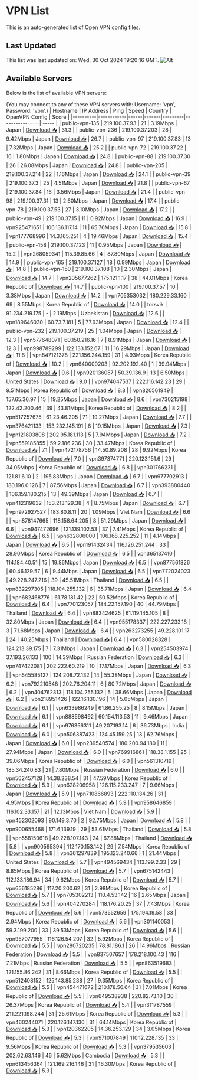 # VPN List

This is an auto-generated list of Open VPN config files.

## Last Updated

This list was last updated on: Wed, 30 Oct 2024 19:20:16 GMT.
![Alt](https://repobeats.axiom.co/api/embed/186b98318ef1479477931607c1ad7d823f12451f.svg "Repobeats analytics image")

## Available Servers

Below is the list of available VPN servers:

(You may connect to any of these VPN servers with: Username: 'vpn', Password: 'vpn'.)
| Hostname | IP Address | Ping | Speed | Country | OpenVPN Config | Score |
|----------|------------|------|-------|---------|----------------| ----- |
| public-vpn-135 | 219.100.37.93 | 21 | 3.19Mbps | Japan | [Download 📥](./configs/server_0_JP.ovpn) | 31.3 |
| public-vpn-236 | 219.100.37.203 | 28 | 9.42Mbps | Japan | [Download 📥](./configs/server_1_JP.ovpn) | 26.7 |
| public-vpn-97 | 219.100.37.83 | 13 | 7.32Mbps | Japan | [Download 📥](./configs/server_2_JP.ovpn) | 25.2 |
| public-vpn-72 | 219.100.37.22 | 16 | 1.80Mbps | Japan | [Download 📥](./configs/server_3_JP.ovpn) | 24.8 |
| public-vpn-88 | 219.100.37.30 | 26 | 26.08Mbps | Japan | [Download 📥](./configs/server_4_JP.ovpn) | 24.8 |
| public-vpn-205 | 219.100.37.214 | 22 | 1.16Mbps | Japan | [Download 📥](./configs/server_5_JP.ovpn) | 24.1 |
| public-vpn-39 | 219.100.37.3 | 25 | 4.51Mbps | Japan | [Download 📥](./configs/server_6_JP.ovpn) | 21.8 |
| public-vpn-67 | 219.100.37.84 | 16 | 3.56Mbps | Japan | [Download 📥](./configs/server_7_JP.ovpn) | 21.4 |
| public-vpn-98 | 219.100.37.31 | 13 | 2.60Mbps | Japan | [Download 📥](./configs/server_8_JP.ovpn) | 17.4 |
| public-vpn-78 | 219.100.37.53 | 27 | 3.10Mbps | Japan | [Download 📥](./configs/server_9_JP.ovpn) | 17.2 |
| public-vpn-49 | 219.100.37.15 | 11 | 0.92Mbps | Japan | [Download 📥](./configs/server_10_JP.ovpn) | 16.9 |
| vpn925471651 | 106.136.117.14 | 11 | 65.76Mbps | Japan | [Download 📥](./configs/server_11_JP.ovpn) | 15.8 |
| vpn177768996 | 14.3.165.251 | 4 | 19.46Mbps | Japan | [Download 📥](./configs/server_12_JP.ovpn) | 15.4 |
| public-vpn-158 | 219.100.37.123 | 11 | 0.95Mbps | Japan | [Download 📥](./configs/server_13_JP.ovpn) | 15.2 |
| vpn268059341 | 115.39.85.66 | 4 | 87.80Mbps | Japan | [Download 📥](./configs/server_14_JP.ovpn) | 14.9 |
| public-vpn-165 | 219.100.37.127 | 18 | 0.99Mbps | Japan | [Download 📥](./configs/server_15_JP.ovpn) | 14.8 |
| public-vpn-150 | 219.100.37.108 | 10 | 2.30Mbps | Japan | [Download 📥](./configs/server_16_JP.ovpn) | 14.7 |
| vpn205677262 | 175.121.1.17 | 38 | 44.01Mbps | Korea Republic of | [Download 📥](./configs/server_17_KR.ovpn) | 14.7 |
| public-vpn-100 | 219.100.37.57 | 10 | 3.38Mbps | Japan | [Download 📥](./configs/server_18_JP.ovpn) | 14.2 |
| vpn705353032 | 180.229.33.160 | 69 | 8.55Mbps | Korea Republic of | [Download 📥](./configs/server_19_KR.ovpn) | 14.0 |
| torsvik | 91.234.219.175 | - | 2.19Mbps | Uzbekistan | [Download 📥](./configs/server_20_UZ.ovpn) | 12.6 |
| vpn189646030 | 60.73.7.181 | 5 | 77.93Mbps | Japan | [Download 📥](./configs/server_21_JP.ovpn) | 12.4 |
| public-vpn-232 | 219.100.37.219 | 25 | 1.04Mbps | Japan | [Download 📥](./configs/server_22_JP.ovpn) | 12.3 |
| vpn577648071 | 60.150.216.16 | 7 | 8.91Mbps | Japan | [Download 📥](./configs/server_23_JP.ovpn) | 12.3 |
| vpn998789299 | 122.133.152.67 | 11 | 16.29Mbps | Japan | [Download 📥](./configs/server_24_JP.ovpn) | 11.8 |
| vpn847121378 | 221.156.244.159 | 31 | 4.93Mbps | Korea Republic of | [Download 📥](./configs/server_25_KR.ovpn) | 10.2 |
| vpn640000203 | 92.202.192.40 | 1 | 39.94Mbps | Japan | [Download 📥](./configs/server_26_JP.ovpn) | 9.6 |
| vpn920136057 | 50.39.136.9 | 13 | 6.50Mbps | United States | [Download 📥](./configs/server_27_US.ovpn) | 9.0 |
| vpn974047537 | 222.116.142.23 | 29 | 9.51Mbps | Korea Republic of | [Download 📥](./configs/server_28_KR.ovpn) | 8.8 |
| vpn820561949 | 157.65.36.97 | 15 | 19.25Mbps | Japan | [Download 📥](./configs/server_29_JP.ovpn) | 8.6 |
| vpn730215198 | 122.42.200.46 | 39 | 43.81Mbps | Korea Republic of | [Download 📥](./configs/server_30_KR.ovpn) | 8.2 |
| vpn517257675 | 61.23.46.205 | 71 | 19.27Mbps | Japan | [Download 📥](./configs/server_31_JP.ovpn) | 7.7 |
| vpn376421133 | 153.232.145.191 | 6 | 19.15Mbps | Japan | [Download 📥](./configs/server_32_JP.ovpn) | 7.3 |
| vpn121803808 | 202.95.181.113 | 5 | 7.94Mbps | Japan | [Download 📥](./configs/server_33_JP.ovpn) | 7.2 |
| vpn559185855 | 59.2.186.236 | 30 | 33.47Mbps | Korea Republic of | [Download 📥](./configs/server_34_KR.ovpn) | 7.1 |
| vpn472178756 | 14.50.89.208 | 28 | 9.92Mbps | Korea Republic of | [Download 📥](./configs/server_35_KR.ovpn) | 7.0 |
| vpn397374771 | 220.123.151.6 | 29 | 34.05Mbps | Korea Republic of | [Download 📥](./configs/server_36_KR.ovpn) | 6.8 |
| vpn301766231 | 121.81.6.10 | 2 | 195.83Mbps | Japan | [Download 📥](./configs/server_37_JP.ovpn) | 6.7 |
| vpn977702913 | 180.196.0.126 | 7 | 87.56Mbps | Japan | [Download 📥](./configs/server_38_JP.ovpn) | 6.7 |
| vpn393880440 | 106.159.180.215 | 13 | 49.39Mbps | Japan | [Download 📥](./configs/server_39_JP.ovpn) | 6.7 |
| vpn412319632 | 153.213.129.38 | 4 | 8.75Mbps | Japan | [Download 📥](./configs/server_40_JP.ovpn) | 6.7 |
| vpn972927527 | 183.80.8.11 | 20 | 1.09Mbps | Viet Nam | [Download 📥](./configs/server_41_VN.ovpn) | 6.6 |
| vpn878147665 | 118.158.64.205 | 8 | 51.29Mbps | Japan | [Download 📥](./configs/server_42_JP.ovpn) | 6.6 |
| vpn947472696 | 121.139.102.53 | 37 | 7.41Mbps | Korea Republic of | [Download 📥](./configs/server_43_KR.ovpn) | 6.5 |
| vpn632806000 | 106.168.225.252 | 11 | 4.14Mbps | Japan | [Download 📥](./configs/server_44_JP.ovpn) | 6.5 |
| vpn191432434 | 116.126.251.244 | 33 | 28.90Mbps | Korea Republic of | [Download 📥](./configs/server_45_KR.ovpn) | 6.5 |
| vpn365137410 | 114.184.40.51 | 15 | 19.86Mbps | Japan | [Download 📥](./configs/server_46_JP.ovpn) | 6.5 |
| vpn877561826 | 60.46.129.57 | 6 | 9.44Mbps | Japan | [Download 📥](./configs/server_47_JP.ovpn) | 6.5 |
| vpn772024023 | 49.228.247.216 | 39 | 45.51Mbps | Thailand | [Download 📥](./configs/server_48_TH.ovpn) | 6.5 |
| vpn832297305 | 118.104.255.132 | 6 | 35.71Mbps | Japan | [Download 📥](./configs/server_49_JP.ovpn) | 6.4 |
| vpn682468776 | 61.78.181.42 | 22 | 50.52Mbps | Korea Republic of | [Download 📥](./configs/server_50_KR.ovpn) | 6.4 |
| vpn770123057 | 184.22.157.190 | 40 | 44.79Mbps | Thailand | [Download 📥](./configs/server_51_TH.ovpn) | 6.4 |
| vpn883424625 | 61.119.145.105 | 8 | 32.80Mbps | Japan | [Download 📥](./configs/server_52_JP.ovpn) | 6.4 |
| vpn955178337 | 222.227.233.18 | 3 | 71.68Mbps | Japan | [Download 📥](./configs/server_53_JP.ovpn) | 6.4 |
| vpn263273255 | 49.228.101.17 | 24 | 40.25Mbps | Thailand | [Download 📥](./configs/server_54_TH.ovpn) | 6.4 |
| vpn580028328 | 124.213.39.175 | 7 | 7.31Mbps | Japan | [Download 📥](./configs/server_55_JP.ovpn) | 6.3 |
| vpn254503974 | 37.193.26.133 | 100 | 14.39Mbps | Russian Federation | [Download 📥](./configs/server_56_RU.ovpn) | 6.3 |
| vpn747422081 | 202.222.60.219 | 10 | 17.17Mbps | Japan | [Download 📥](./configs/server_57_JP.ovpn) | 6.3 |
| vpn545585127 | 124.208.72.132 | 14 | 55.38Mbps | Japan | [Download 📥](./configs/server_58_JP.ovpn) | 6.2 |
| vpn792210548 | 202.76.204.11 | 6 | 80.72Mbps | Japan | [Download 📥](./configs/server_59_JP.ovpn) | 6.2 |
| vpn404762313 | 118.104.255.132 | 5 | 38.66Mbps | Japan | [Download 📥](./configs/server_60_JP.ovpn) | 6.2 |
| vpn218951426 | 122.16.130.196 | 14 | 5.05Mbps | Japan | [Download 📥](./configs/server_61_JP.ovpn) | 6.1 |
| vpn633986249 | 61.86.255.25 | 8 | 8.15Mbps | Japan | [Download 📥](./configs/server_62_JP.ovpn) | 6.1 |
| vpn888598492 | 60.154.113.53 | 11 | 9.46Mbps | Japan | [Download 📥](./configs/server_63_JP.ovpn) | 6.1 |
| vpn976356311 | 49.207.193.14 | 6 | 36.73Mbps | India | [Download 📥](./configs/server_64_IN.ovpn) | 6.0 |
| vpn506387423 | 124.45.159.25 | 13 | 62.76Mbps | Japan | [Download 📥](./configs/server_65_JP.ovpn) | 6.0 |
| vpn239540574 | 180.200.94.180 | 11 | 27.94Mbps | Japan | [Download 📥](./configs/server_66_JP.ovpn) | 6.0 |
| vpn769916861 | 118.38.1.155 | 25 | 39.06Mbps | Korea Republic of | [Download 📥](./configs/server_67_KR.ovpn) | 6.0 |
| vpn561310719 | 185.34.240.83 | 21 | 7.80Mbps | Russian Federation | [Download 📥](./configs/server_68_RU.ovpn) | 6.0 |
| vpn562457128 | 14.38.238.54 | 31 | 47.59Mbps | Korea Republic of | [Download 📥](./configs/server_69_KR.ovpn) | 5.9 |
| vpn628206958 | 126.115.233.247 | 7 | 9.66Mbps | Japan | [Download 📥](./configs/server_70_JP.ovpn) | 5.9 |
| vpn710866893 | 222.110.134.26 | 31 | 4.95Mbps | Korea Republic of | [Download 📥](./configs/server_71_KR.ovpn) | 5.9 |
| vpn958646859 | 116.102.33.157 | 21 | 12.13Mbps | Viet Nam | [Download 📥](./configs/server_72_VN.ovpn) | 5.9 |
| vpn452302093 | 90.149.3.70 | 2 | 92.75Mbps | Japan | [Download 📥](./configs/server_73_JP.ovpn) | 5.8 |
| vpn900655468 | 171.6.139.19 | 29 | 53.61Mbps | Thailand | [Download 📥](./configs/server_74_TH.ovpn) | 5.8 |
| vpn558150618 | 49.228.107.143 | 24 | 67.88Mbps | Thailand | [Download 📥](./configs/server_75_TH.ovpn) | 5.8 |
| vpn900595394 | 112.170.153.142 | 29 | 7.54Mbps | Korea Republic of | [Download 📥](./configs/server_76_KR.ovpn) | 5.8 |
| vpn361297839 | 195.123.240.66 | 1 | 21.44Mbps | United States | [Download 📥](./configs/server_77_US.ovpn) | 5.7 |
| vpn494569434 | 113.199.2.33 | 29 | 8.85Mbps | Korea Republic of | [Download 📥](./configs/server_78_KR.ovpn) | 5.7 |
| vpn675142443 | 112.133.186.94 | 34 | 9.62Mbps | Korea Republic of | [Download 📥](./configs/server_79_KR.ovpn) | 5.7 |
| vpn656185286 | 117.20.200.62 | 31 | 2.98Mbps | Korea Republic of | [Download 📥](./configs/server_80_KR.ovpn) | 5.7 |
| vpn705302213 | 110.4.53.142 | 16 | 2.65Mbps | Japan | [Download 📥](./configs/server_81_JP.ovpn) | 5.6 |
| vpn404270284 | 118.176.20.25 | 37 | 7.43Mbps | Korea Republic of | [Download 📥](./configs/server_82_KR.ovpn) | 5.6 |
| vpn573552659 | 175.194.19.58 | 33 | 2.94Mbps | Korea Republic of | [Download 📥](./configs/server_83_KR.ovpn) | 5.6 |
| vpn301140053 | 59.3.199.200 | 33 | 39.53Mbps | Korea Republic of | [Download 📥](./configs/server_84_KR.ovpn) | 5.6 |
| vpn957077955 | 116.126.54.207 | 32 | 5.92Mbps | Korea Republic of | [Download 📥](./configs/server_85_KR.ovpn) | 5.5 |
| vpn280720235 | 78.81.186.1 | 26 | 14.96Mbps | Russian Federation | [Download 📥](./configs/server_86_RU.ovpn) | 5.5 |
| vpn837507657 | 178.218.100.43 | 116 | 7.21Mbps | Russian Federation | [Download 📥](./configs/server_87_RU.ovpn) | 5.5 |
| vpn863519683 | 121.155.86.242 | 31 | 8.66Mbps | Korea Republic of | [Download 📥](./configs/server_88_KR.ovpn) | 5.5 |
| vpn512408152 | 125.143.85.238 | 27 | 9.35Mbps | Korea Republic of | [Download 📥](./configs/server_89_KR.ovpn) | 5.5 |
| vpn454471672 | 210.178.56.64 | 31 | 7.01Mbps | Korea Republic of | [Download 📥](./configs/server_90_KR.ovpn) | 5.5 |
| vpn649538938 | 220.82.73.10 | 30 | 26.37Mbps | Korea Republic of | [Download 📥](./configs/server_91_KR.ovpn) | 5.4 |
| vpn311787559 | 211.221.198.244 | 31 | 25.61Mbps | Korea Republic of | [Download 📥](./configs/server_92_KR.ovpn) | 5.3 |
| vpn460244071 | 220.126.147.130 | 31 | 64.14Mbps | Korea Republic of | [Download 📥](./configs/server_93_KR.ovpn) | 5.3 |
| vpn120362205 | 14.36.253.129 | 34 | 3.05Mbps | Korea Republic of | [Download 📥](./configs/server_94_KR.ovpn) | 5.3 |
| vpn971007849 | 110.12.228.135 | 33 | 9.56Mbps | Korea Republic of | [Download 📥](./configs/server_95_KR.ovpn) | 5.3 |
| vpn379535603 | 202.62.63.146 | 46 | 5.62Mbps | Cambodia | [Download 📥](./configs/server_96_KH.ovpn) | 5.3 |
| vpn613456364 | 121.169.216.146 | 31 | 16.30Mbps | Korea Republic of | [Download 📥](./configs/server_97_KR.ovpn) | 5.3 |
